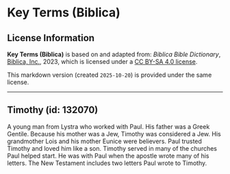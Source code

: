 # Key Terms (Biblica)

## License Information

**Key Terms (Biblica)** is based on and adapted from: _Biblica Bible Dictionary_, [Biblica, Inc.](https://www.biblica.com/), 2023, which is licensed under a [CC BY-SA 4.0 license](https://creativecommons.org/licenses/by-sa/4.0/legalcode.en).

This markdown version (created `2025-10-20`) is provided under the same license.



--------------------------------

## Timothy (id: 132070)

A young man from Lystra who worked with Paul. His father was a Greek Gentile. Because his mother was a Jew, Timothy was considered a Jew. His grandmother Lois and his mother Eunice were believers. Paul trusted Timothy and loved him like a son. Timothy served in many of the churches Paul helped start. He was with Paul when the apostle wrote many of his letters. The New Testament includes two letters Paul wrote to Timothy.


